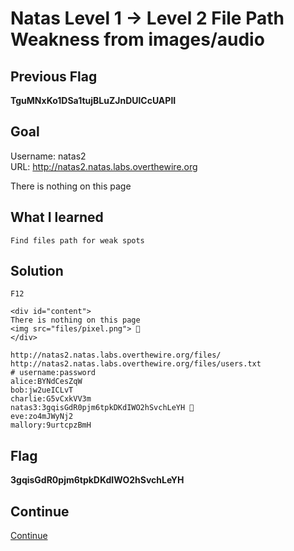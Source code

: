 # Natas Level 1 → Level 2 File Path Weakness from images/audio

## Previous Flag
<b>TguMNxKo1DSa1tujBLuZJnDUlCcUAPlI</b>

## Goal
Username: natas2<br>
URL: http://natas2.natas.labs.overthewire.org<br>

There is nothing on this page 

## What I learned
```
Find files path for weak spots
```

## Solution
```
F12

<div id="content">
There is nothing on this page
<img src="files/pixel.png"> 👀
</div>

http://natas2.natas.labs.overthewire.org/files/
http://natas2.natas.labs.overthewire.org/files/users.txt
# username:password
alice:BYNdCesZqW
bob:jw2ueICLvT
charlie:G5vCxkVV3m
natas3:3gqisGdR0pjm6tpkDKdIWO2hSvchLeYH 🔐
eve:zo4mJWyNj2
mallory:9urtcpzBmH
```

## Flag
<b>3gqisGdR0pjm6tpkDKdIWO2hSvchLeYH</b>

## Continue
[Continue](/overthewire/Natas0203.md)
